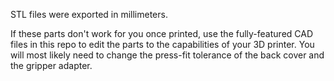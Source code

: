 STL files were exported in millimeters.

If these parts don't work for you once printed, use the fully-featured CAD files in this repo to edit the parts to the capabilities of your 3D printer. You will most likely need to change the press-fit tolerance of the back cover and the gripper adapter. 
